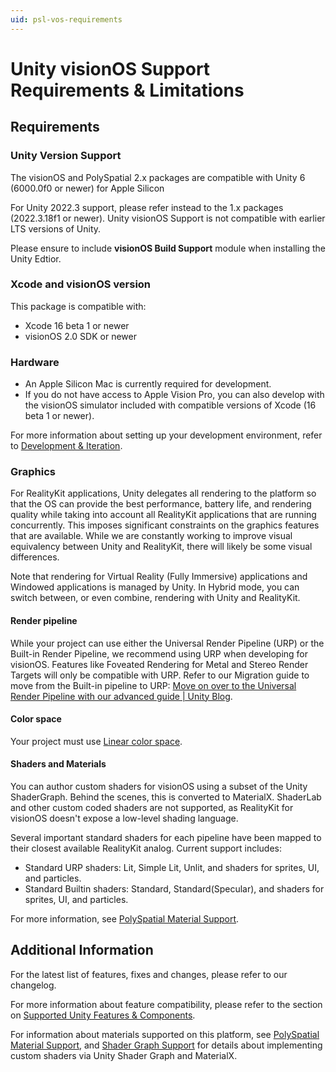 ```yaml
---
uid: psl-vos-requirements
---
```

# Unity visionOS Support Requirements & Limitations

## Requirements

### Unity Version Support

The visionOS and PolySpatial 2.x packages are compatible with Unity 6 (6000.0f0 or newer) for Apple Silicon

For Unity 2022.3 support, please refer instead to the 1.x packages (2022.3.18f1 or newer). Unity visionOS Support is not compatible with earlier LTS versions of Unity.

Please ensure to include **visionOS Build Support** module when installing the Unity Edtior.

### Xcode and visionOS version
This package is compatible with:
- Xcode 16 beta 1 or newer
- visionOS 2.0 SDK or newer

### Hardware

- An Apple Silicon Mac is currently required for development.
- If you do not have access to Apple Vision Pro, you can also develop with the visionOS simulator included with compatible versions of Xcode (16 beta 1 or newer).

For more information about setting up your development environment, refer to [Development & Iteration](DevelopmentAndIteration.md).

### Graphics

For RealityKit applications, Unity delegates all rendering to the platform so that the OS can provide the best performance, battery life, and rendering quality while taking into account all RealityKit applications that are running concurrently. This imposes significant constraints on the graphics features that are available. While we are constantly working to improve visual equivalency between Unity and RealityKit, there will likely be some visual differences.

Note that rendering for Virtual Reality (Fully Immersive) applications and Windowed applications is managed by Unity. In Hybrid mode, you can switch between, or even combine, rendering with Unity and RealityKit.

#### Render pipeline

While your project can use either the Universal Render Pipeline (URP) or the Built-in Render Pipeline, we recommend using URP when developing for visionOS. Features like Foveated Rendering for Metal and Stereo Render Targets will only be compatible with URP. Refer to our Migration guide to move from the Built-in pipeline to URP: [Move on over to the Universal Render Pipeline with our advanced guide | Unity Blog](https://blog.unity.com/technology/move-on-over-to-the-universal-render-pipeline-with-our-advanced-guide).

#### Color space

Your project must use [Linear color space](https://docs.unity3d.com/Manual/LinearRendering-LinearOrGammaWorkflow.html).

#### Shaders and Materials

You can author custom shaders for visionOS using a subset of the Unity ShaderGraph. Behind the scenes, this is converted to MaterialX. ShaderLab and other custom coded shaders are not supported, as RealityKit for visionOS doesn't expose a low-level shading language.

Several important standard shaders for each pipeline have been mapped to their closest available RealityKit analog. Current support includes:
* Standard URP shaders: Lit, Simple Lit, Unlit, and shaders for sprites, UI, and particles.
* Standard Builtin shaders: Standard, Standard(Specular), and shaders for sprites, UI, and particles.

For more information, see [PolySpatial Material Support](Materials.md).

## Additional Information
For the latest list of features, fixes and changes, please refer to our changelog.

For more information about feature compatibility, please refer to the section on [Supported Unity Features & Components](SupportedFeatures.md).

For information about materials supported on this platform, see [PolySpatial Material Support](Materials.md), and [Shader Graph Support](ShaderGraph.md) for details about implementing custom shaders via Unity Shader Graph and MaterialX.
